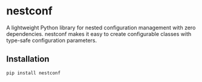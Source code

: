 # nestconf

A lightweight Python library for nested configuration management with zero dependencies. nestconf makes it easy to create configurable classes with type-safe configuration parameters.

## Installation

```bash
pip install nestconf
``` 
